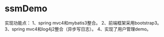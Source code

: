# ssmDemo
实现功能点：
1、spring mvc4和mybatis3整合。
2、前端框架采用bootstrap3。
3、spring mvc4和log4j2整合（异步写日志）。
4、实现了用户管理demo。

